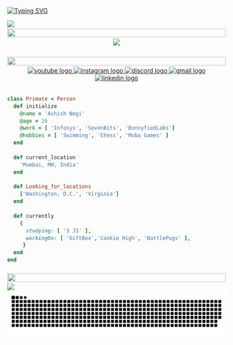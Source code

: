 
<p align="center">

<a href="https://git.io/typing-svg"><img src="https://readme-typing-svg.demolab.com?font=Fira+Code&pause=1000&color=F75C7E&width=435&lines=%E0%A4%AA%E0%A5%8D%E0%A4%B0%E0%A4%A3%E0%A4%BE%E0%A4%AE+%F0%9F%99%8F%F0%9F%8F%BB+(Pranaam)!;I+am+Ashish+Negi+from++%F0%9F%87%AE%F0%9F%87%B3;I'm+a+Full-Stack%2C+Blockchain+Dev;Always+Learning+New+Things;5%2B+years+of+coding+Experience" alt="Typing SVG" /></a>
</p>

<img src="./.github/workflows/githubBannerTransperent.png">
<img src="https://i.imgur.com/dBaSKWF.gif" height="20" width="100%">


<div align="center">
<!--   <img src="https://github-readme-stats.vercel.app/api?username=Negi-Ashish&hide_title=false&hide_rank=false&show_icons=true&include_all_commits=true&count_private=true&disable_animations=false&theme=dracula&locale=en&hide_border=false" height="150" alt="stats graph"  />
  <img src="https://github-readme-stats.vercel.app/api/top-langs?username=Negi-Ashish&locale=en&hide_title=false&layout=compact&card_width=320&langs_count=5&theme=dracula&hide_border=false" height="150" alt="languages graph"  /> -->
  <img align='' src="https://media.giphy.com/media/M9gbBd9nbDrOTu1Mqx/giphy.gif" width="300">
</div>

###




###


###
<img src="https://i.imgur.com/dBaSKWF.gif" height="20" width="100%">
<div align="center">
  <a href="https://www.youtube.com/@ashishnegi2219" target="_blank">
    <img src="https://img.shields.io/static/v1?message=Youtube&logo=youtube&label=&color=FF0000&logoColor=white&labelColor=&style=for-the-badge" height="35" alt="youtube logo" />
  </a>
  <a href="https://www.instagram.com/mr.ashishnegi/" target="_blank">
    <img src="https://img.shields.io/static/v1?message=Instagram&logo=instagram&label=&color=E4405F&logoColor=white&labelColor=&style=for-the-badge" height="35" alt="instagram logo" />
  </a>
  <a href="https://discord.gg/YSf2FPWGbU" target="_blank">
    <img src="https://img.shields.io/static/v1?message=Discord&logo=discord&label=&color=7289DA&logoColor=white&labelColor=&style=for-the-badge" height="35" alt="discord logo" />
  </a>
  <a href="mailto:ashishnegi0511@gmail.com" target="_blank">
    <img src="https://img.shields.io/static/v1?message=Gmail&logo=gmail&label=&color=D14836&logoColor=white&labelColor=&style=for-the-badge" height="35" alt="gmail logo" />
  </a>
  <a href="https://www.linkedin.com/in/ashishnegiweb3/" target="_blank">
    <img src="https://img.shields.io/static/v1?message=LinkedIn&logo=linkedin&label=&color=0077B5&logoColor=white&labelColor=&style=for-the-badge" height="35" alt="linkedin logo" />
  </a>
</div>

<br clear="both">

 ```ruby
 class Primate < Person
   def initialize
     @name = 'Ashish Negi'
     @age = 26
     @work = [ 'Infosys', 'SevenBits', 'BunnyfiedLabs']
     @hobbies = [ 'Swimming', 'Chess', 'Moba Games' ]
   end

   def current_location
     'Mumbai, MH, India'
   end

   def Looking_for_locations
     ['Washington, D.C.', 'Virginia']
   end

   def currently
     {
       studying: [ '3 JS' ],
       workingOn: [ 'GiftBox','Cookie High', 'BattlePugs' ],
      }
   end
 end
 ```

###
<img src="https://i.imgur.com/dBaSKWF.gif" height="20" width="100%">

<img src="./.github/workflows/fantasticDay.svg">

<img src="https://raw.githubusercontent.com/Negi-Ashish/Negi-Ashish/output/snake.svg" alt="Snake animation" />

###

###
